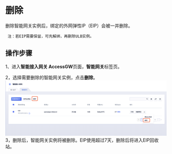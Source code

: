 

# 删除

删除智能网关实例后，绑定的外网弹性IP（EIP）会被一并删除。

``` 
 注：若EIP需要保留，可先解绑，再删除ULB实例。
```

## 操作步骤

1、进入**智能接入网关 AccessGW**页面，**智能网关**标签页。

2，选择需要删除的智能网关实例，点击**删除**。
![image](/images/guide/accessgw/删除智能网关.png)
3，删除后，智能网关实例将被删除。EIP使用超过7天，删除后将进入EIP回收站。

